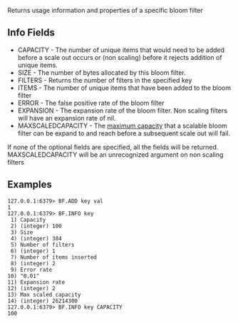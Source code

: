 Returns usage information and properties of a specific bloom filter

## Info Fields

* CAPACITY - The number of unique items that would need to be added before a scale out occurs or (non scaling) before it rejects addition of unique items. 
* SIZE - The number of bytes allocated by this bloom filter.
* FILTERS - Returns the number of filters in the specified key
* ITEMS - The number of unique items that have been added to the bloom filter
* ERROR - The false positive rate of the bloom filter
* EXPANSION - The expansion rate of the bloom filter. Non scaling filters will have an expansion rate of nil.
* MAXSCALEDCAPACITY - The [maximum capacity](../topics/bloomfilters.md) that a scalable bloom filter can be expand to and reach before a subsequent scale out will fail.

If none of the optional fields are specified, all the fields will be returned. MAXSCALEDCAPACITY will be an unrecognized argument on non scaling filters
 
## Examples

```
127.0.0.1:6379> BF.ADD key val
1
127.0.0.1:6379> BF.INFO key
 1) Capacity
 2) (integer) 100
 3) Size
 4) (integer) 384
 5) Number of filters
 6) (integer) 1
 7) Number of items inserted
 8) (integer) 2
 9) Error rate
10) "0.01"
11) Expansion rate
12) (integer) 2
13) Max scaled capacity
14) (integer) 26214300
127.0.0.1:6379> BF.INFO key CAPACITY
100
```